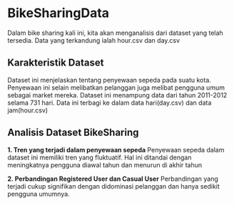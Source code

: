 # BikeSharingData
Dalam bike sharing kali ini, kita akan menganalisis dari dataset yang telah tersedia. Data yang terkandung ialah hour.csv dan day.csv

## Karakteristik Dataset
Dataset ini menjelaskan tentang penyewaan sepeda pada suatu kota. Penyewaan ini selain melibatkan pelanggan juga melibat pengguna umum sebagai market mereka. Dataset ini menampung data dari tahun 2011-2012 selama 731 hari. Data ini terbagi ke dalam data hari(day.csv) dan data jam(hour.csv)

## Analisis Dataset BikeSharing
**1. Tren yang terjadi dalam penyewaan sepeda**
Penyewaan sepeda dalam dataset ini memiliki tren yang fluktuatif. Hal ini ditandai dengan meningkatnya pengguna diawal tahun dan menurun di akhir tahun

**2. Perbandingan Registered User dan Casual User**
Perbandingan yang terjadi cukup signifikan dengan didominasi pelanggan dan hanya sedikit pengguna umumnya. 
